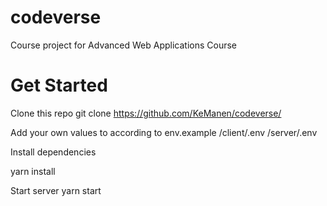 # codeverse

Course project for Advanced Web Applications Course

# Get Started

Clone this repo
  git clone https://github.com/KeManen/codeverse/

Add your own values to according to env.example 
/client/.env
/server/.env

Install dependencies

  yarn install
  
Start server
  yarn start
